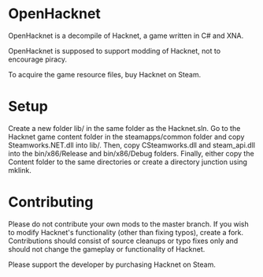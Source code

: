 # OpenHacknet

OpenHacknet is a decompile of Hacknet, a game written in C# and XNA.

OpenHacknet is supposed to support modding of Hacknet, not to encourage piracy.

To acquire the game resource files, buy Hacknet on Steam.

# Setup
Create a new folder lib/ in the same folder as the Hacknet.sln. Go to the Hacknet game content folder in the 
steamapps/common folder and copy Steamworks.NET.dll into lib/. Then, copy CSteamworks.dll and steam_api.dll 
into the bin/x86/Release and bin/x86/Debug folders. Finally, either copy the Content folder to the same 
directories or create a directory junction using mklink.

# Contributing
Please do not contribute your own mods to the master branch. If you wish to modify Hacknet's functionality 
(other than fixing typos), create a fork. Contributions should consist of source cleanups or typo fixes only 
and should not change the gameplay or functionality of Hacknet.

Please support the developer by purchasing Hacknet on Steam.
